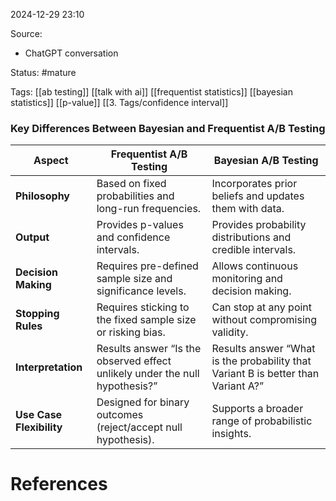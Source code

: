 2024-12-29 23:10

Source: 
- ChatGPT conversation

Status: #mature

Tags: [[ab testing]] [[talk with ai]] [[frequentist statistics]] [[bayesian statistics]] [[p-value]] [[3. Tags/confidence interval]]

### **Key Differences Between Bayesian and Frequentist A/B Testing**

| Aspect                   | Frequentist A/B Testing                                                     | Bayesian A/B Testing                                                              |
| ------------------------ | --------------------------------------------------------------------------- | --------------------------------------------------------------------------------- |
| **Philosophy**           | Based on fixed probabilities and long-run frequencies.                      | Incorporates prior beliefs and updates them with data.                            |
| **Output**               | Provides p-values and confidence intervals.                                 | Provides probability distributions and credible intervals.                        |
| **Decision Making**      | Requires pre-defined sample size and significance levels.                   | Allows continuous monitoring and decision making.                                 |
| **Stopping Rules**       | Requires sticking to the fixed sample size or risking bias.                 | Can stop at any point without compromising validity.                              |
| **Interpretation**       | Results answer “Is the observed effect unlikely under the null hypothesis?” | Results answer “What is the probability that Variant B is better than Variant A?” |
| **Use Case Flexibility** | Designed for binary outcomes (reject/accept null hypothesis).               | Supports a broader range of probabilistic insights.                               |

# References
